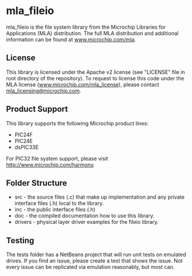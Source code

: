 # mla_fileio
mla_fileio is the file system library from the Microchip Libraries for Applications (MLA) distribution.  The full MLA distribution and additional information can be found at www.microchip.com/mla.

## License
This library is licensed under the Apache v2 license (see "LICENSE" file in root directory of the repository).  To request to license this code under the MLA license (www.microchip.com/mla_license), please contact mla_licensing@microchip.com.

## Product Support
This library supports the following Microchip product lines:
* PIC24F
* PIC24E
* dsPIC33E

For PIC32 file system support, please visit http://www.microchip.com/harmony.

## Folder Structure
* src - the source files (.c) that make up implementation and any private interface files (.h) local to the library.
* inc - the public interface files (.h)
* doc - the compiled documentation how to use this library.
* drivers - physical layer driver examples for the fileio library.

## Testing
The tests folder has a NetBeans project that will run unit tests on emulated drives.
If you find an issue, please create a test that shows the issue.  Not every issue can be replicated via emulation reasonably, but most can.
